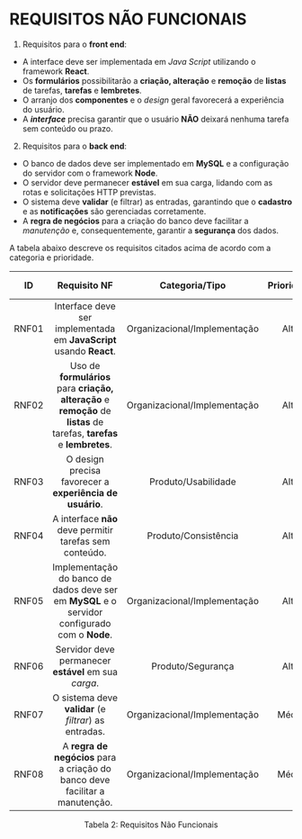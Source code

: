 # REQUISITOS NÃO FUNCIONAIS

1. Requisitos para o **front end**:
  * A interface deve ser implementada em *Java Script* utilizando o framework **React**.
  * Os **formulários** possibilitarão a **criação, alteração** e **remoção** de **listas** de tarefas, **tarefas** e **lembretes**.
  * O arranjo dos **componentes** e o *design* geral favorecerá a experiência do usuário.
  * A ***interface*** precisa garantir que o usuário **NÃO** deixará nenhuma tarefa sem conteúdo ou prazo.

2. Requisitos para o **back end**:
  * O banco de dados deve ser implementado em **MySQL** e a configuração do servidor com o framework **Node**. 
  * O servidor deve permanecer **estável** em sua carga, lidando com as rotas e solicitações HTTP previstas.
   * O sistema deve **validar** (e filtrar) as entradas, garantindo que o **cadastro** e as **notificações** são gerenciadas corretamente.
  * A **regra de negócios** para a criação do banco deve facilitar a *manutenção* e, consequentemente, garantir a **segurança** dos dados.

A tabela abaixo descreve os requisitos citados acima de acordo com a categoria e prioridade.

| ID   |                                 Requisito NF                              | Categoria/Tipo | Prioridade | Requisitos Relacionados |
| :--: | :-----------------------------------------------------------------------: |:-------------: | :--------: | :-----------------: |
| RNF01 |  Interface deve ser implementada em **JavaScript** usando **React**. | Organizacional/Implementação               |Alta       |    -             |
| RNF02 |  Uso de **formulários** para **criação, alteração** e **remoção** de **listas** de tarefas, **tarefas** e **lembretes**.     |  Organizacional/Implementação     |Alta        |    RNF01          |
| RNF03 |  O design precisa favorecer a **experiência de usuário**.              |  Produto/Usabilidade      | Alta       |     RNF01, RNF02              |
| RNF04 |  A interface **não** deve permitir tarefas sem conteúdo.              |  Produto/Consistência       | Alta       |     RNF02               |
| RNF05 |  Implementação do banco de dados deve ser em **MySQL** e o servidor configurado com o **Node**.              |  Organizacional/Implementação      | Alta       |     -               |
| RNF06 |  Servidor deve permanecer **estável** em sua *carga*.       | Produto/Segurança       |     Alta              | RNF05
| RNF07 |   O sistema deve **validar** (e *filtrar*) as entradas.       | Organizacional/Implementação       |    Média              | RNF05, RNF06
| RNF08 |   A **regra de negócios** para a criação do banco deve facilitar a manutenção.       | Organizacional/Implementação       |    Média              | RNF06

<div style="text-align: center">
<p>Tabela 2: Requisitos Não Funcionais</p>
</div> 